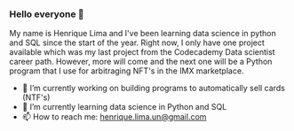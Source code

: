 ### Hello everyone 👋

My name is Henrique Lima and I've been learning data science in python and SQL since the start of the year.
Right now, I only have one project available which was my last project from the Codecademy Data scientist career path. However, more will come and the next one will be a Python program that I use for arbitraging NFT's in the IMX marketplace.

- 🔭 I’m currently working on building programs to automatically sell cards (NTF's)
- 🌱 I’m currently learning data science in Python and SQL
- 📫 How to reach me: henrique.lima.un@gmail.com

